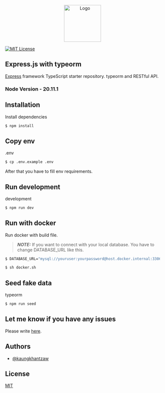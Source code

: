 <p align="center">
  <a href="https://kaungkhantzaw.vercel.app/" target="blank">
  <img src="https://kaungkhantzawdev.vercel.app/_next/static/media/logo.c12b3361.svg" width="120" alt="Logo" />
  </a>
</p>

[![MIT License](https://img.shields.io/badge/License-MIT-green.svg)](https://choosealicense.com/licenses/mit/)

## Express.js with typeorm

[Express](https://github.com/expressjs/express) framework TypeScript starter repository. typeorm and RESTful API.

### Node Version - 20.11.1

## Installation

Install dependencies

```bash
$ npm install
```

## Copy env

.env

```bash
$ cp .env.example .env
```

After that you have to fill env requirements.

## Run development

development

```bash
$ npm run dev
```

## Run with docker

Run docker with build file.

> **_NOTE:_** If you want to connect with your local database. You have to change DATABASE_URL like this.

```bash
$ DATABASE_URL="mysql://youruser:yourpassword@host.docker.internal:3306/yourdatabase"

```

```bash
$ sh docker.sh
```

## Seed fake data

typeorm

```bash
$ npm run seed
```

## Let me know if you have any issues

Please write [here](https://github.com/Global-kits/express-prisma-rest/issues).

## Authors

- [@kaungkhantzaw](https://www.github.com/kaungkhantzawdev)

## License

[MIT](https://choosealicense.com/licenses/mit/)
